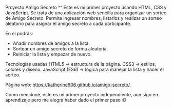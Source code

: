 Proyecto Amigo Secreto ^^
Este es mi primer proyecto usando HTML, CSS y JavaScript.
Se trata de una aplicación web sencilla para organizar un sorteo de Amigo Secreto. 
Permite ingresar nombres, listarlos y realizar un sorteo aleatorio para asignar el amigo secreto a cada participante.  

En el podrás:
-  Añadir nombres de amigos a la lista.  
-  Sortear un amigo secreto de forma aleatoria.  
-  Reiniciar la lista y empezar de nuevo.  

Tecnologías usadas
HTML5 → estructura de la página.
CSS3 → estilos, colores y diseño.
JavaScript (ES6) → lógica para manejar la lista y hacer el sorteo.

Página web: https://katherine606.github.io/amigo-secreto/

Como mencioné, este es mi primer proyecto independiente, aun sigo en aprendizaje pero me alegra haber dado el primer paso :D